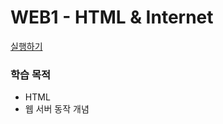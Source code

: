 # WEB1 - HTML & Internet

[실행하기](https://hwahyeon.github.io/Web_Open/WEB1%20-%20HTML%20&%20Internet/index.html)

### 학습 목적
* HTML
* 웹 서버 동작 개념
